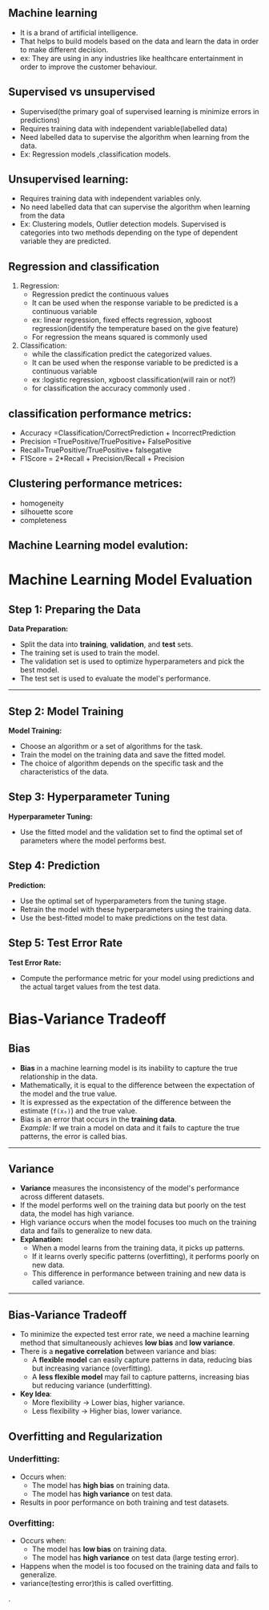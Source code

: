 ## Machine learning 
- It is a brand of artificial intelligence.
- That helps to build models based on the data and learn the data in order to make different decision.
- ex: They are using in any industries like healthcare entertainment in order to improve the customer behaviour.
## Supervised vs unsupervised
- Supervised(the primary goal of supervised learning is minimize errors in predictions)
- Requires training data with independent variable(labelled data)
- Need labelled data to supervise the algorithm when learning from the data.
- Ex: Regression models ,classification models.
## Unsupervised learning:
- Requires training data with independent variables only.
- No need labelled data that can supervise the algorithm when learning from the data
- Ex: Clustering models, Outlier detection models.
Supervised is categories into two methods depending on the type of dependent variable they are predicted.
## Regression and classification 
 1. Regression:
	 *  Regression predict the continuous values
	 * It can be used when the response variable to be predicted is a continuous variable
	 * ex: linear regression, fixed effects regression, xgboost regression(identify the temperature based on the give feature)
	 *  For regression the means squared is commonly used
2. Classification:
	* while the classification predict the categorized values.  
	* It can be used when the response variable to be predicted is a continuous variable
	* ex :logistic regression, xgboost classification(will rain or not?)
	* for classification the accuracy commonly used .
## classification performance metrics:
- Accuracy =Classification/CorrectPrediction + IncorrectPrediction
- Precision =TruePositive/TruePositive+ FalsePositive
- Recall=TruePositive/TruePositive+ falsegative
- F1Score = 2*Recall + Precision/Recall + Precision
## Clustering performance metrices:
* homogeneity
* silhouette score
* completeness
## Machine Learning model evalution:
 # Machine Learning Model Evaluation

## Step 1: Preparing the Data
**Data Preparation:**
- Split the data into **training**, **validation**, and **test** sets.
- The training set is used to train the model.
- The validation set is used to optimize hyperparameters and pick the best model.
- The test set is used to evaluate the model's performance.

---

## Step 2: Model Training
**Model Training:**
- Choose an algorithm or a set of algorithms for the task.
- Train the model on the training data and save the fitted model.
- The choice of algorithm depends on the specific task and the characteristics of the data.
## Step 3: Hyperparameter Tuning
**Hyperparameter Tuning:**
- Use the fitted model and the validation set to find the optimal set of parameters where the model performs best.
## Step 4: Prediction
**Prediction:**
- Use the optimal set of hyperparameters from the tuning stage.
- Retrain the model with these hyperparameters using the training data.
- Use the best-fitted model to make predictions on the test data.
## Step 5: Test Error Rate
**Test Error Rate:**
- Compute the performance metric for your model using predictions and the actual target values from the test data.

# Bias-Variance Tradeoff

## Bias
- **Bias** in a machine learning model is its inability to capture the true relationship in the data.
- Mathematically, it is equal to the difference between the expectation of the model and the true value.
- It is expressed as the expectation of the difference between the estimate (`f(x₀)`) and the true value.
- Bias is an error that occurs in the **training data**.  
  *Example:* If we train a model on data and it fails to capture the true patterns, the error is called bias.

---

## Variance
- **Variance** measures the inconsistency of the model's performance across different datasets.
- If the model performs well on the training data but poorly on the test data, the model has high variance.
- High variance occurs when the model focuses too much on the training data and fails to generalize to new data.
- **Explanation:**
  - When a model learns from the training data, it picks up patterns.
  - If it learns overly specific patterns (overfitting), it performs poorly on new data.
  - This difference in performance between training and new data is called variance.

---

## Bias-Variance Tradeoff
- To minimize the expected test error rate, we need a machine learning method that simultaneously achieves **low bias** and **low variance**.
- There is a **negative correlation** between variance and bias:
  - A **flexible model** can easily capture patterns in data, reducing bias but increasing variance (overfitting).
  - A **less flexible model** may fail to capture patterns, increasing bias but reducing variance (underfitting).
- **Key Idea**: 
  - More flexibility → Lower bias, higher variance.
  - Less flexibility → Higher bias, lower variance.
## Overfitting and Regularization

### Underfitting:
- Occurs when:
  - The model has **high bias** on training data.
  - The model has **high variance** on test data.
- Results in poor performance on both training and test datasets.

### Overfitting:
- Occurs when:
  - The model has **low bias** on training data.
  - The model has **high variance** on test data (large testing error).
- Happens when the model is too focused on the training data and fails to generalize.
- variance(testing error)this is called overfitting.




.












